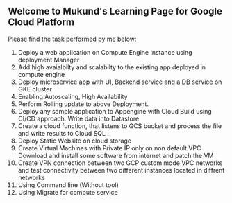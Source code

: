 ## Welcome to Mukund's Learning Page for Google Cloud Platform

Please find the task performed by me below:
1. Deploy a web application on Compute Engine Instance using deployment Manager
2. Add high avaialbilty and scalabilty to the existing app deployed in compute engine
3. Deploy microservice app with UI, Backend service and a DB service on GKE cluster
4. Enabling Autoscaling, High Availability
5. Perform Rolling update to above Deployment.
6. Deploy any sample application to Appengine with Cloud Build using CI/CD approach. Write data into Datastore
7. Create a cloud function, that listens to GCS bucket and process the file and write results to Cloud SQL .
8. Deploy Static Website on cloud storage
9. Create Virtual Machines with Private IP only on non default VPC . Download and install some software from internet and patch the VM
10. Create VPN connection between two GCP custom mode VPC networks and test connectivity between two different instances located in diffrent networks
11. Using Command line (Without tool)
12. Using Migrate for compute service

